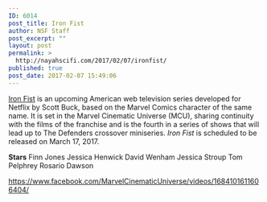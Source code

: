 ```yaml
---
ID: 6014
post_title: Iron Fist
author: NSF Staff
post_excerpt: ""
layout: post
permalink: >
  http://nayahscifi.com/2017/02/07/ironfist/
published: true
post_date: 2017-02-07 15:49:06
---
```

<a href="https://en.wikipedia.org/wiki/Iron_Fist_(TV_series)">Iron Fist</a> is an upcoming American web television series developed for Netflix by Scott Buck, based on the Marvel Comics character of the same name. It is set in the Marvel Cinematic Universe (MCU), sharing continuity with the films of the franchise and is the fourth in a series of shows that will lead up to The Defenders crossover miniseries. <i>Iron Fist</i> is scheduled to be released on March 17, 2017.

<strong>Stars</strong>
Finn Jones
Jessica Henwick
David Wenham
Jessica Stroup
Tom Pelphrey
Rosario Dawson

https://www.facebook.com/MarvelCinematicUniverse/videos/1684101611606404/